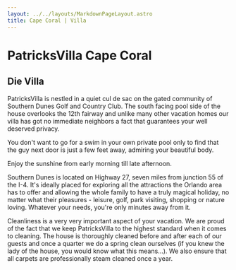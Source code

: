 ```yaml
---
layout: ../../layouts/MarkdownPageLayout.astro
title: Cape Coral | Villa
---
```


# PatricksVilla Cape Coral

## Die Villa

PatricksVilla is nestled in a quiet cul de sac on the gated community of Southern Dunes Golf and Country Club. The south facing pool side of the house overlooks the 12th fairway and unlike many other vacation homes our villa has got no immediate neighbors a fact that guarantees your well deserved privacy.

You don't want to go for a swim in your own private pool only to find that the guy next door is just a few feet away, admiring your beautiful body.

Enjoy the sunshine from early morning till late afternoon.

Southern Dunes is located on Highway 27, seven miles from junction 55 of the I-4. It's ideally placed for exploring all the attractions the Orlando area has to offer and allowing the whole family to have a truly magical holiday, no matter what their pleasures - leisure, golf, park visiting, shopping or nature loving. Whatever your needs, you're only minutes away from it.

Cleanliness is a very very important aspect of your vacation. We are proud of the fact that we keep PatricksVilla to the highest standard when it comes to cleaning. The house is thoroughly cleaned before and after each of our guests and once a quarter we do a spring clean ourselves (if you knew the lady of the house, you would know what this means...). We also ensure that all carpets are professionally steam cleaned once a year.
